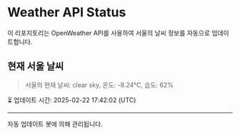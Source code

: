 
# Weather API Status

이 리포지토리는 OpenWeather API를 사용하여 서울의 날씨 정보를 자동으로 업데이트합니다.

## 현재 서울 날씨
> 서울의 현재 날씨: clear sky, 온도: -8.24°C, 습도: 62%

⏳ 업데이트 시간: 2025-02-22 17:42:02 (UTC)

---
자동 업데이트 봇에 의해 관리됩니다.
